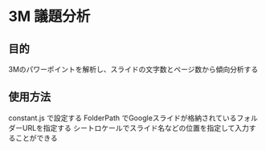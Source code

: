 # 3M 議題分析

## 目的
3Mのパワーポイントを解析し、スライドの文字数とページ数から傾向分析する

## 使用方法
constant.js で設定する
FolderPath でGoogleスライドが格納されているフォルダーURLを指定する
シートロケールでスライド名などの位置を指定して入力することができる
